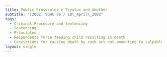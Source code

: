 ```yaml
---
title: Public Prosecutor v Tiyatun and Another
subtitle: "[2002] SGHC 76 / 18\_April\_2002"
tags:
  - Criminal Procedure and Sentencing
  - Sentencing
  - Principles
  - Respondents force feeding child resulting in death
  - Convictions for causing death by rash act not amounting to culpable homicide
layout: single
---
```


